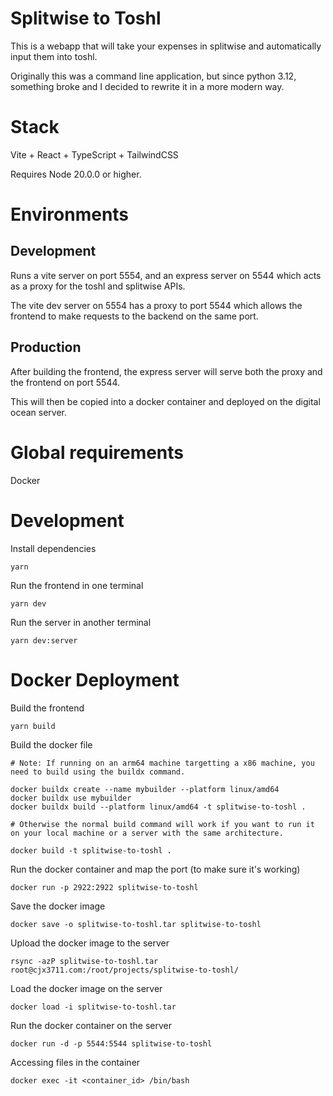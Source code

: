 # Splitwise to Toshl

This is a webapp that will take your expenses in splitwise and automatically input them into toshl.

Originally this was a command line application, but since python 3.12, something broke and I decided to rewrite it in a more modern way.

# Stack

Vite + React + TypeScript + TailwindCSS

Requires Node 20.0.0 or higher.

# Environments

## Development

Runs a vite server on port 5554, and an express server on 5544 which acts as a proxy for the toshl and splitwise APIs.

The vite dev server on 5554 has a proxy to port 5544 which allows the frontend to make requests to the backend on the same port.

## Production

After building the frontend, the express server will serve both the proxy and the frontend on port 5544.

This will then be copied into a docker container and deployed on the digital ocean server.

# Global requirements

Docker

# Development

Install dependencies

```
yarn
```

Run the frontend in one terminal

```
yarn dev
```

Run the server in another terminal

```
yarn dev:server
```

# Docker Deployment

Build the frontend

`yarn build`

Build the docker file

```
# Note: If running on an arm64 machine targetting a x86 machine, you need to build using the buildx command.

docker buildx create --name mybuilder --platform linux/amd64
docker buildx use mybuilder
docker buildx build --platform linux/amd64 -t splitwise-to-toshl .

# Otherwise the normal build command will work if you want to run it on your local machine or a server with the same architecture.

docker build -t splitwise-to-toshl .
```

Run the docker container and map the port (to make sure it's working)

`docker run -p 2922:2922 splitwise-to-toshl`

Save the docker image

`docker save -o splitwise-to-toshl.tar splitwise-to-toshl`

Upload the docker image to the server

`rsync -azP splitwise-to-toshl.tar root@cjx3711.com:/root/projects/splitwise-to-toshl/`

Load the docker image on the server

`docker load -i splitwise-to-toshl.tar`

Run the docker container on the server

`docker run -d -p 5544:5544 splitwise-to-toshl`

Accessing files in the container

`docker exec -it <container_id> /bin/bash`
